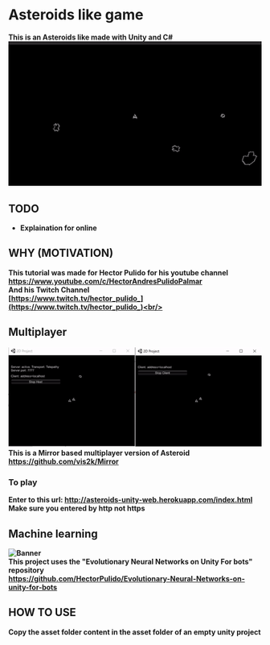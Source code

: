 # Asteroids like game
<b>This is an Asteroids like made with Unity and C#<b> <br/>
![Banner](img/img.gif) <br/>

## TODO
* Explaination for online</br>

## WHY (MOTIVATION)
This tutorial was made for <b>Hector Pulido</b> for his youtube channel <br/>
https://www.youtube.com/c/HectorAndresPulidoPalmar <br/>
And his Twitch Channel<br/>
[https://www.twitch.tv/hector_pulido_](https://www.twitch.tv/hector_pulido_)<br/>

## Multiplayer
![Banner](img/img_multiplayer.gif)<br/>
This is a Mirror based multiplayer version of Asteroid </br>
https://github.com/vis2k/Mirror
### To play
Enter to this url: http://asteroids-unity-web.herokuapp.com/index.html <br>
Make sure you entered by http not https

## Machine learning
![Banner](img/img_ml.gif)<br/>
This project uses the "Evolutionary Neural Networks on Unity For bots" repository<br/>
https://github.com/HectorPulido/Evolutionary-Neural-Networks-on-unity-for-bots


## HOW TO USE
Copy the asset folder content in the asset folder of an empty unity project
